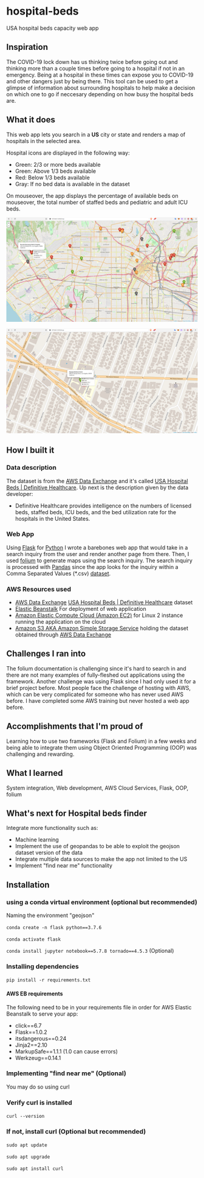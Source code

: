 # hospital-beds
USA hospital beds capacity web app

## Inspiration
The COVID-19 lock down has us thinking twice before going out and thinking more than a couple times before going to a hospital if not in an emergency. Being at a hospital in these times can expose you to COVID-19 and other dangers just by being there. This tool can be used to get a glimpse of information about surrounding hospitals to help make a decision on which one to go if neccesary depending on how busy the hospital beds are.

## What it does
This web app lets you search in a **US** city or state and renders a map of hospitals in the selected area.

Hospital icons are displayed in the following way:
- Green: 2/3 or more beds available
- Green: Above 1/3 beds available
- Red: Below 1/3 beds available
- Gray: If no bed data is available in the dataset

On mouseover, the app displays the percentage of available beds on mouseover, the total number of staffed beds and pediatric and  adult ICU beds.

![LA Demo Zoomed out](screenshots/LA1.png)

![LA Demo Zoomed in](screenshots/LA2.png)

## How I built it
### Data description
The dataset is from the [AWS Data Exchange](https://console.aws.amazon.com/dataexchange/home?region=us-east-1#/products) and it's called [USA Hospital Beds | Definitive Healthcare](https://aws.amazon.com/marketplace/pp/prodview-yivxd2owkloha?ref_=srh_res_product_title). Up next is the description given by the data developer:
- Definitive Healthcare provides intelligence on the numbers of licensed beds, staffed beds, ICU beds, and the bed utilization rate for the hospitals in the United States.

### Web App
Using [Flask](https://flask.palletsprojects.com/en/1.1.x/) for [Python](https://www.python.org/) I wrote a barebones web app that would take in a search inquiry from the user and render another page from there. Then, I used [folium](https://python-visualization.github.io/folium/) to generate maps using the search inquiry. The search inquiry is processed with [Pandas](https://pandas.pydata.org/) since the app looks for the inquiry within a Comma Separated Values (*.csv) [dataset](https://aws.amazon.com/marketplace/pp/prodview-yivxd2owkloha?ref_=srh_res_product_title).

### AWS Resources used
- [AWS Data Exchange](https://console.aws.amazon.com/dataexchange/home?region=us-east-1#/products) [USA Hospital Beds | Definitive Healthcare](https://aws.amazon.com/marketplace/pp/prodview-yivxd2owkloha?ref_=srh_res_product_title) dataset
- [Elastic Beanstalk](https://aws.amazon.com/elasticbeanstalk/) For deployment of web application
- [Amazon Elastic Compute Cloud (Amazon EC2)](https://aws.amazon.com/ec2/) for Linux 2 instance running the application on the cloud
- [Amazon S3 AKA Amazon Simple Storage Service](https://aws.amazon.com/s3/) holding the dataset obtained through [AWS Data Exchange](https://console.aws.amazon.com/dataexchange/home?region=us-east-1#/products)

## Challenges I ran into
The folium documentation is challenging since it's hard to search in and there are not many examples of fully-fleshed out applications using the framework. Another challenge was using Flask since I had only used it for a brief project before. Most people face the challenge of hosting with AWS, which can be very complicated for someone who has never used AWS before. I have completed some AWS training but never hosted a web app before.

## Accomplishments that I'm proud of
Learning how to use two frameworks (Flask and Folium) in a few weeks and being able to integrate them using Object Oriented Programming (OOP) was challenging and rewarding.

## What I learned
System integration, Web development, AWS Cloud Services, Flask, OOP, folium

## What's next for Hospital beds finder
Integrate more functionality such as:
- Machine learning
- Implement the use of geopandas to be able to exploit the geojson dataset version of the data
- Integrate multiple data sources to make the app not limited to the US
- Implement "find near me" functionality

## Installation
### using a conda virtual environment (optional but recommended)
Naming the environment "geojson"

`conda create -n flask python==3.7.6`

`conda activate flask`

`conda install jupyter notebook==5.7.8 tornado==4.5.3` (Optional)

### Installing dependencies
`pip install -r requirements.txt`


#### AWS EB requirements
The following need to be in your requirements file in order for AWS Elastic Beanstalk to serve your app:
- click==6.7
- Flask==1.0.2
- itsdangerous==0.24
- Jinja2==2.10
- MarkupSafe==1.1.1 (1.0 can cause errors)
- Werkzeug==0.14.1

### Implementing "find near me" (Optional)
You may do so using curl
### Verify curl is installed
`curl --version`

### If not, install curl (Optional but recommended)
`sudo apt update`

`sudo apt upgrade`

`sudo apt install curl`

